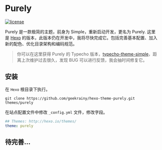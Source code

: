 # Purely

[![license](https://img.shields.io/github/license/mashape/apistatus.svg)](https://github.com/geekrainy/hexo-theme-purely)  

Purely 是一款极简的主题，前身为 Simple，重新启动开发，更名为 Purely. 这里是 [Hexo](https://hexo.io/) 的版本，此版本仍在开发中，我将尽快完成它。包括完善基本配置、加入新的配色、优化目录架构和编码规范。

> 你可以在这里获得 Purely 的 Typecho 版本，[typecho-theme-simple](https://github.com/geekrainy/typecho-theme-simple)，距离上次维护过去很久，发现 BUG 可以进行反馈，我会抽时间修复它。

## 安装

在 `Hexo` 根目录下执行。

```shell
git clone https://github.com/geekrainy/hexo-theme-purely.git themes/purely
```

在站点配置文件中修改 `_config.yml` 文件，修改字段。

```yml
## Themes: http://hexo.io/themes/
theme: purely
```

## 待完善...